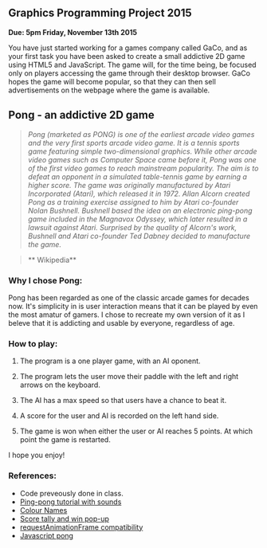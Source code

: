 ## Graphics Programming Project 2015

**Due: 5pm Friday, November 13th 2015**

You have just started working for a games company called GaCo, and as your first task you have been asked to create a small addictive 2D game using HTML5 and JavaScript.
The game will, for the time being, be focused only on players accessing the game through their desktop browser.
GaCo hopes the game will become popular, so that they can then sell advertisements on the webpage where the game is available.

## Pong - an addictive 2D game

>*Pong (marketed as PONG) is one of the earliest arcade video games and the very first sports arcade video game. It is a tennis sports game featuring simple two-dimensional graphics. While other arcade video games such as Computer Space came before it, Pong was one of the first video games to reach mainstream popularity. The aim is to defeat an opponent in a simulated table-tennis game by earning a higher score. The game was originally manufactured by Atari Incorporated (Atari), which released it in 1972. Allan Alcorn created Pong as a training exercise assigned to him by Atari co-founder Nolan Bushnell. Bushnell based the idea on an electronic ping-pong game included in the Magnavox Odyssey, which later resulted in a lawsuit against Atari. Surprised by the quality of Alcorn's work, Bushnell and Atari co-founder Ted Dabney decided to manufacture the game.*

> ** Wikipedia**

### Why I chose Pong: 

Pong has been regarded as one of the classic arcade games for decades now. It's simplicity in is user interaction means that it can be played by even the most amatur of gamers. I chose to recreate my own version of it as I beleve that it is addicting and usable by everyone, regardless of age.

### How to play:

1. The program is a one player game, with an AI oponent.

1. The program lets the user move their paddle with the left and right arrows on the keyboard.

1. The AI has a max speed so that users have a chance to beat it.

1. A score for the user and AI is recorded on the left hand side.

1. The game is won when either the user or AI reaches 5 points. At which point the game is restarted.

I hope you enjoy!

### References:
- Code preveously done in class.
- [Ping-pong tutorial with sounds](http://cssdeck.com/labs/ping-pong-game-tutorial-with-html5-canvas-and-sounds)
- [Colour Names](http://www.w3schools.com/tags/ref_colornames.asp)
- [Score tally and win pop-up](https://developer.mozilla.org/en-US/docs/Games/Workflows/2D_Breakout_game_pure_JavaScript/Track_the_score_and_win)
- [requestAnimationFrame compatibility](https://developer.mozilla.org/en-US/docs/Web/API/window/requestAnimationFrame)
- [Javascript pong](http://www.i-programmer.info/projects/36/365-javascript-pong-.html)
